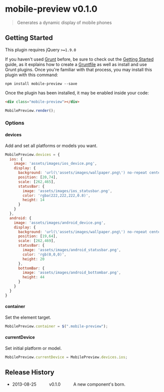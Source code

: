 # mobile-preview v0.1.0

> Generates a dynamic display of mobile phones

## Getting Started
This plugin requires jQuery `>=1.9.0`

If you haven't used [Grunt](http://gruntjs.com/) before, be sure to check out the [Getting Started](http://gruntjs.com/getting-started) guide, as it explains how to create a [Gruntfile](http://gruntjs.com/sample-gruntfile) as well as install and use Grunt plugins. Once you're familiar with that process, you may install this plugin with this command:

```shell
npm install mobile-preview --save
```

Once the plugin has been installed, it may be enabled inside your code:

```html
<div class="mobile-preview"></div>
```

```js
MobilePreview.render();
```

### Options

#### devices
Add and set all platforms or models you want.

```js
MobilePreview.devices = {
  ios: {
    image: 'assets/images/ios_device.png',
    display: {
      background: 'url(\'assets/images/wallpaper.png\') no-repeat center center',
      position: [20,74], 
      scale: [262,465],
      statusBar: {
        image: 'assets/images/ios_statusbar.png',
        color: 'rgba(222,222,222,0.8)',
        height: 14
      }
    }
  },
  android: {
    image: 'assets/images/android_device.png',
    display: {
      background: 'url(\'assets/images/wallpaper.png\') no-repeat center center',
      position: [19,64], 
      scale: [262,469],
      statusBar: {
        image: 'assets/images/android_statusbar.png',
        color: 'rgb(0,0,0)',
        height: 20
      },
      bottomBar: {
        image: 'assets/images/android_bottombar.png',
        height: 44
      }
    }
  }
}
```

#### container
Set the element target.

```js
MobilePreview.container = $(".mobile-preview");
```

#### currentDevice
Set initial platform or model.

```js
MobilePreview.currentDevice = MobilePreview.devices.ios;
```

## Release History

* 2013-08-25   v0.1.0   A new component's born.